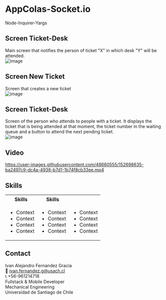 # AppColas-Socket.io

Node-Inquirer-Yargs

## Screen Ticket-Desk
Main screen that notifies the person of ticket "X" in which desk "Y" will be attended.  
![image](https://user-images.githubusercontent.com/48660555/152698881-d3286bfa-e127-4f52-896a-18b345c38ac8.png)

## Screen New Ticket
Screen that creates a new ticket  
![image](https://user-images.githubusercontent.com/48660555/152698842-b8482439-9836-4ae5-b2c1-d41d850b6a81.png)

## Screen Ticket-Desk
Screen of the person who attends to people with a ticket. It displays the ticket that is being attended at that moment, the ticket number in the waiting queue and a button to attend the next pending ticket.  
![image](https://user-images.githubusercontent.com/48660555/152698849-6ee51122-c220-4811-a003-92cbe4ba678c.png)


## Video 
https://user-images.githubusercontent.com/48660555/152698635-ba2497c9-dc4a-4936-b7d1-1b74f8cb33ee.mp4



<!-- Tech -->
## Skills
<table>
  <tbody>
    <tr>
      <th align="center">Skills</th>
      <th align="center">Skills</th>      
    </tr>
        <td>
        <ul>
          <li>Context</li>
          <li>Context</li>
          <li>Context</li>
          <li>Context</li>
        </ul>
      </td>    
        <td>
        <ul>
          <li>Context</li>
          <li>Context</li>
          <li>Context</li>
          <li>Context</li>
        </ul>
      </td>
        <td>
        <ul>
          <li>Context</li>
          <li>Context</li>
          <li>Context</li>
          <li>Context</li>
        </ul>
      </td>
  </tbody>
</table>


<!-- CONTACT -->
## Contact
Ivan Alejandro Fernandez Gracia  
:email: ivan.fernandez.g@usach.cl  
:telephone_receiver: +56-961214718  
Fullstack & Mobile Developer  
Mechanical Engineering  
Universidad de Santiago de Chile
